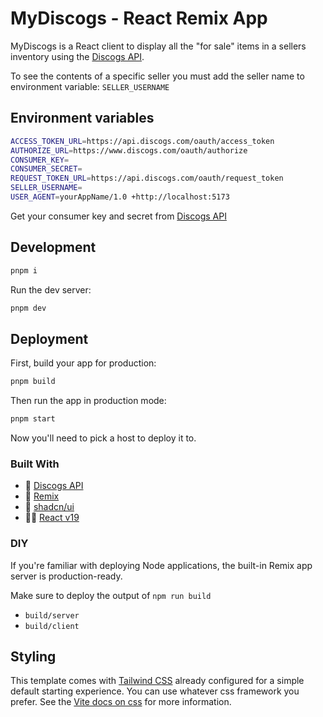 # MyDiscogs - React Remix App

MyDiscogs is a React client to display all the "for sale" items in a sellers inventory using the [Discogs API](https://www.discogs.com/developers).

To see the contents of a specific seller you must add the seller name to environment variable: `SELLER_USERNAME`

## Environment variables

```sh
ACCESS_TOKEN_URL=https://api.discogs.com/oauth/access_token
AUTHORIZE_URL=https://www.discogs.com/oauth/authorize
CONSUMER_KEY=
CONSUMER_SECRET=
REQUEST_TOKEN_URL=https://api.discogs.com/oauth/request_token
SELLER_USERNAME=
USER_AGENT=yourAppName/1.0 +http://localhost:5173
```

Get your consumer key and secret from [Discogs API](https://www.discogs.com/developers)

## Development

```sh
pnpm i
```

Run the dev server:

```sh
pnpm dev
```

## Deployment

First, build your app for production:

```sh
pnpm build
```

Then run the app in production mode:

```sh
pnpm start
```

Now you'll need to pick a host to deploy it to.

### Built With

- 💽 [Discogs API](https://www.discogs.com/developers)
- 📖 [Remix](https://remix.run/docs)
- 🎨 [shadcn/ui](https://ui.shadcn.com/)
- 👩‍💻 [React v19](https://react.dev)

### DIY

If you're familiar with deploying Node applications, the built-in Remix app server is production-ready.

Make sure to deploy the output of `npm run build`

- `build/server`
- `build/client`

## Styling

This template comes with [Tailwind CSS](https://tailwindcss.com/) already configured for a simple default starting experience. You can use whatever css framework you prefer. See the [Vite docs on css](https://vitejs.dev/guide/features.html#css) for more information.
